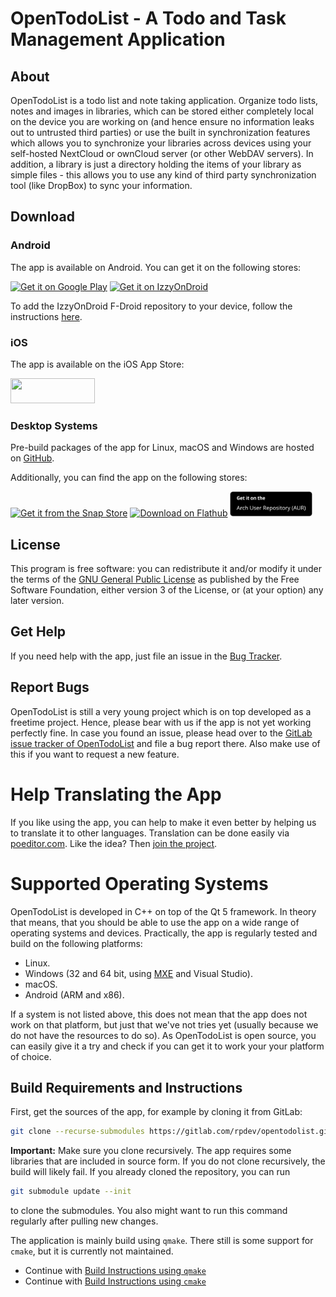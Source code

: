 # OpenTodoList - A Todo and Task Management Application

## About

OpenTodoList is a todo list and note taking application. Organize todo lists,
notes and images in libraries, which can be stored either completely local
on the device you are working on (and hence ensure no information leaks out
to untrusted third parties) or use the built in synchronization features which
allows you to synchronize your libraries across devices using your self-hosted
NextCloud or ownCloud server (or other WebDAV servers). In addition, a library
is just a directory holding the items of your library as simple files - this
allows you to use any kind of third party synchronization tool (like DropBox)
to sync your information.


## Download 

### Android

The app is available on Android. You can get it on the following stores:


<a href='https://play.google.com/store/apps/details?id=net.rpdev.opentodolist'><img alt='Get it on Google Play' src='https://play.google.com/intl/en_us/badges/static/images/badges/en_badge_web_generic.png' height='40'/></a>
<a href='https://apt.izzysoft.de/fdroid/index/apk/net.rpdev.opentodolist'><img alt='Get it on IzzyOnDroid' src='https://gitlab.com/IzzyOnDroid/repo/-/raw/master/assets/IzzyOnDroid.png?inline=false' height='40'/></a>

To add the IzzyOnDroid F-Droid repository to your device, follow the instructions [here](https://apt.izzysoft.de/fdroid/).


### iOS

The app is available on the iOS App Store:

<a href="https://apps.apple.com/us/app/opentodolist/id1490013766?mt=8"><img src="https://linkmaker.itunes.apple.com/en-gb/badge-lrg.svg?releaseDate=2020-01-02&kind=iossoftware&bubble=ios_apps" width='135px' height='40'/></a>


### Desktop Systems

Pre-build packages of the app for Linux, macOS and Windows are hosted on [GitHub](https://github.com/mhoeher/opentodolist/releases).

Additionally, you can find the app on the following stores:

<a href="https://snapcraft.io/opentodolist">
<img alt="Get it from the Snap Store" src="https://snapcraft.io/static/images/badges/en/snap-store-black.svg" height="40"></a>
<a href='https://flathub.org/apps/details/net.rpdev.OpenTodoList'><img height='40' alt='Download on Flathub' src='https://flathub.org/assets/badges/flathub-badge-en.png'/></a>
<a href='https://aur.archlinux.org/packages/opentodolist/'><img height='40' alt='Install from AUR' src='assets/AUR.png'/></a>



## License

This program is free software: you can redistribute it and/or modify
it under the terms of the
[GNU General Public License](https://www.gnu.org/licenses/gpl-3.0-standalone.html)
as published by the Free Software Foundation, either version 3 of the License,
or (at your option) any later version.


## Get Help

If you need help with the app, just file an issue in the
[Bug Tracker](https://gitlab.com/rpdev/opentodolist/issues).


## Report Bugs

OpenTodoList is still a very young project which is on top developed as a freetime
project. Hence, please bear with us if the app is not yet working perfectly fine.
In case you found an issue, please head over to the [GitLab issue tracker
of OpenTodoList](https://gitlab.com/rpdev/opentodolist/issues) and file a
bug report there. Also make use of this if you want to request a new feature.


# Help Translating the App

If you like using the app, you can help to make it even better by helping
us to translate it to other languages. Translation can be done easily
via [poeditor.com](). Like the idea?
Then [join the project](https://poeditor.com/join/project/ztvOymGNxn).


# Supported Operating Systems

OpenTodoList is developed in C++ on top of the Qt 5 framework. In theory that
means, that you should be able to use the app on a wide range of operating
systems and devices. Practically, the app is regularly tested and build on
the following platforms:

* Linux.
* Windows (32 and 64 bit, using [MXE](http://mxe.cc/) and Visual Studio).
* macOS.
* Android (ARM and x86).

If a system is not listed above, this does not mean that the app does not work
on that platform, but just that we've not tries yet (usually because we do not
have the resources to do so). As OpenTodoList is open source, you can easily
give it a try and check if you can get it to work your your platform of
choice.


## Build Requirements and Instructions

First, get the sources of the app, for example by cloning it from GitLab:

```bash
git clone --recurse-submodules https://gitlab.com/rpdev/opentodolist.git
```

**Important:** Make sure you clone recursively. The app requires some
libraries that are included in source form. If you do not clone
recursively, the build will likely fail. If you already cloned the repository,
you can run

```bash
git submodule update --init
```

to clone the submodules. You also might want to run this command regularly
after pulling new changes.

The application is mainly build using `qmake`. There still is some support
for `cmake`, but it is currently not maintained.

* Continue with [Build Instructions using `qmake`](./doc/building-with-qmake.md)
* Continue with [Build Instructions using `cmake`](./doc/building-with-cmake.md)


